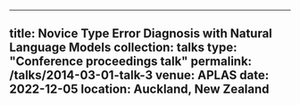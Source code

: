
---
title: Novice Type Error Diagnosis with Natural Language Models
collection: talks
type: "Conference proceedings talk"
permalink: /talks/2014-03-01-talk-3
venue: APLAS
date: 2022-12-05
location: Auckland, New Zealand
---

